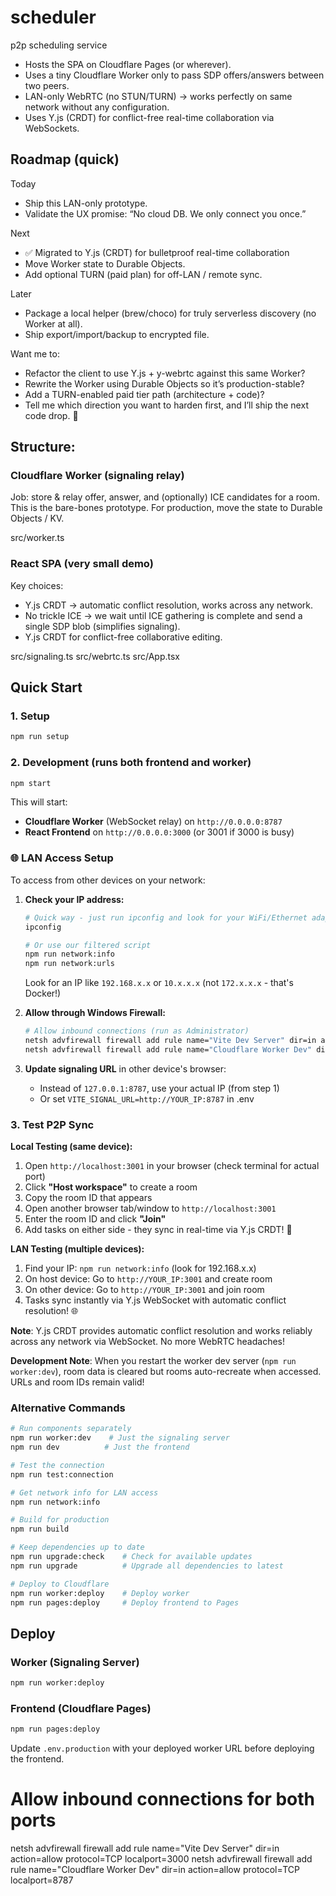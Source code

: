 # scheduler
p2p scheduling service

- Hosts the SPA on Cloudflare Pages (or wherever).
- Uses a tiny Cloudflare Worker only to pass SDP offers/answers between two peers.
- LAN-only WebRTC (no STUN/TURN) → works perfectly on same network without any configuration.
- Uses Y.js (CRDT) for conflict-free real-time collaboration via WebSockets.

## Roadmap (quick)

Today

- Ship this LAN-only prototype.
- Validate the UX promise: “No cloud DB. We only connect you once.”

Next

- ✅ Migrated to Y.js (CRDT) for bulletproof real-time collaboration
- Move Worker state to Durable Objects.
- Add optional TURN (paid plan) for off-LAN / remote sync.

Later

- Package a local helper (brew/choco) for truly serverless discovery (no Worker at all).
- Ship export/import/backup to encrypted file.

Want me to:

- Refactor the client to use Y.js + y-webrtc against this same Worker?
- Rewrite the Worker using Durable Objects so it’s production-stable?
- Add a TURN-enabled paid tier path (architecture + code)?
- Tell me which direction you want to harden first, and I’ll ship the next code drop. 💪


## Structure:

### Cloudflare Worker (signaling relay)

Job: store & relay offer, answer, and (optionally) ICE candidates for a room.
This is the bare-bones prototype. For production, move the state to Durable Objects / KV.

src/worker.ts

### React SPA (very small demo)

Key choices:

- Y.js CRDT → automatic conflict resolution, works across any network.
- No trickle ICE → we wait until ICE gathering is complete and send a single SDP blob (simplifies signaling).
- Y.js CRDT for conflict-free collaborative editing.

src/signaling.ts
src/webrtc.ts
src/App.tsx

## Quick Start

### 1. Setup
```bash
npm run setup
```

### 2. Development (runs both frontend and worker)
```bash
npm start
```

This will start:
- **Cloudflare Worker** (WebSocket relay) on `http://0.0.0.0:8787`
- **React Frontend** on `http://0.0.0.0:3000` (or 3001 if 3000 is busy)

### 🌐 LAN Access Setup

To access from other devices on your network:

1. **Check your IP address:**
   ```bash
   # Quick way - just run ipconfig and look for your WiFi/Ethernet adapter
   ipconfig
   
   # Or use our filtered script
   npm run network:info
   npm run network:urls
   ```
   
   Look for an IP like `192.168.x.x` or `10.x.x.x` (not `172.x.x.x` - that's Docker!)

2. **Allow through Windows Firewall:**
   ```bash
   # Allow inbound connections (run as Administrator)
   netsh advfirewall firewall add rule name="Vite Dev Server" dir=in action=allow protocol=TCP localport=3000
   netsh advfirewall firewall add rule name="Cloudflare Worker Dev" dir=in action=allow protocol=TCP localport=8787
   ```

3. **Update signaling URL** in other device's browser:
   - Instead of `127.0.0.1:8787`, use your actual IP (from step 1)
   - Or set `VITE_SIGNAL_URL=http://YOUR_IP:8787` in .env

### 3. Test P2P Sync

**Local Testing (same device):**
1. Open `http://localhost:3001` in your browser (check terminal for actual port)
2. Click **"Host workspace"** to create a room
3. Copy the room ID that appears
4. Open another browser tab/window to `http://localhost:3001`
5. Enter the room ID and click **"Join"**
6. Add tasks on either side - they sync in real-time via Y.js CRDT! 🎉

**LAN Testing (multiple devices):**
1. Find your IP: `npm run network:info` (look for 192.168.x.x)
2. On host device: Go to `http://YOUR_IP:3001` and create room
3. On other device: Go to `http://YOUR_IP:3001` and join room
4. Tasks sync instantly via Y.js WebSocket with automatic conflict resolution! 🌐

**Note**: Y.js CRDT provides automatic conflict resolution and works reliably across any network via WebSocket. No more WebRTC headaches!

**Development Note**: When you restart the worker dev server (`npm run worker:dev`), room data is cleared but rooms auto-recreate when accessed. URLs and room IDs remain valid!

### Alternative Commands

```bash
# Run components separately
npm run worker:dev    # Just the signaling server
npm run dev          # Just the frontend

# Test the connection
npm run test:connection

# Get network info for LAN access
npm run network:info

# Build for production
npm run build

# Keep dependencies up to date
npm run upgrade:check    # Check for available updates
npm run upgrade          # Upgrade all dependencies to latest

# Deploy to Cloudflare
npm run worker:deploy    # Deploy worker
npm run pages:deploy     # Deploy frontend to Pages
```

## Deploy

### Worker (Signaling Server)
```bash
npm run worker:deploy
```

### Frontend (Cloudflare Pages)
```bash
npm run pages:deploy
```

Update `.env.production` with your deployed worker URL before deploying the frontend.


# Allow inbound connections for both ports
netsh advfirewall firewall add rule name="Vite Dev Server" dir=in action=allow protocol=TCP localport=3000
netsh advfirewall firewall add rule name="Cloudflare Worker Dev" dir=in action=allow protocol=TCP localport=8787